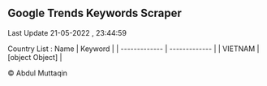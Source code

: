 

## Google Trends Keywords Scraper 
 
Last Update 21-05-2022 , 23:44:59

Country List :
 Name  | Keyword |
| ------------- | ------------- |
| VIETNAM | [object Object] |



© Abdul Muttaqin 
